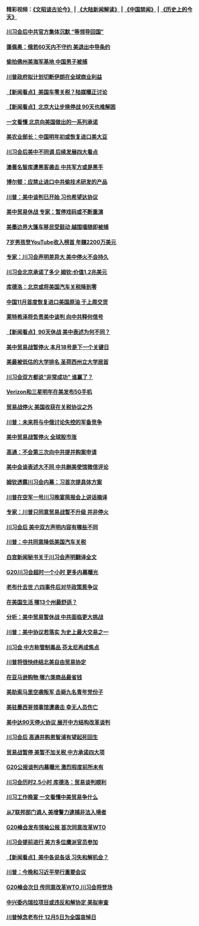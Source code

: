 #### 精彩视频：[《文昭谈古论今》](https://github.com/gfw-breaker/wenzhao/blob/master/README.md?t=12050331) | [《大陆新闻解读》](https://github.com/gfw-breaker/ntdtv-comedy/blob/master/README.md?t=12050331) | [《中国禁闻》](https://github.com/gfw-breaker/ntdtv-news/blob/master/README.md?t=12050331) | [《历史上的今天》](https://github.com/gfw-breaker/today-in-history/blob/master/README.md?t=12050331) 

#### [川习会后中共官方集体沉默 “等领导回国”](../pages/nsc412/n10891144.md?t=12050331) 

#### [蓬佩奥：俄若60天内不守约 美退出中导条约](../pages/nsc412/n10891258.md?t=12050331) 

#### [偷拍佛州美海军基地 中国男子被捕](../pages/nsc412/n10891201.md?t=12050331) 

#### [川普政府拟计划切断伊朗在全球商业利益](../pages/nsc412/n10891131.md?t=12050331) 

#### [【新闻看点】美国车零关税？陆媒曝正讨论](../pages/nsc412/n10891056.md?t=12050331) 

#### [【新闻看点】北京大让步换停战 90天也难解困](../pages/nsc412/n10890889.md?t=12050331) 

#### [一文看懂 北京向美国做出的一系列承诺](../pages/nsc412/n10890887.md?t=12050331) 

#### [美农业部长：中国明年初或恢复进口美大豆](../pages/nsc412/n10891124.md?t=12050331) 

#### [川习会后美中不同调 后续发展四大看点](../pages/nsc412/n10891067.md?t=12050331) 

#### [澳著名智库遭黑客袭击 中共军方或是黑手](../pages/nsc412/n10891020.md?t=12050331) 

#### [博尔顿：应禁止进口中共偷技术研发的产品](../pages/nsc412/n10891001.md?t=12050331) 

#### [川普：美中谈判已开始 习也希望达协议](../pages/nsc412/n10890945.md?t=12050331) 

#### [美中贸易休战 专家：暂停戏码或不断重演](../pages/nsc412/n10890923.md?t=12050331) 

#### [美墨边界大篷车移民受鼓动 越围墙随即被捕](../pages/nsc412/n10890272.md?t=12050331) 

#### [7岁男孩登YouTube收入榜首 年赚2200万美元](../pages/nsc412/n10889845.md?t=12050331) 

#### [专家：川习会声明差异大 美中停火不会持久](../pages/nsc412/n10889866.md?t=12050331) 

#### [川习会北京承诺了多少 姆钦:价值1.2兆美元](../pages/nsc412/n10889205.md?t=12050331) 

#### [库德洛：北京或将美国汽车关税降到零](../pages/nsc412/n10889133.md?t=12050331) 

#### [中国11月首度恢复进口美国原油 于上周交货](../pages/nsc412/n10889210.md?t=12050331) 

#### [莱特希泽将负责美中谈判 向中共释何信号](../pages/nsc412/n10889034.md?t=12050331) 

#### [【新闻看点】90天休战 美中表述为何不同？](../pages/nsc412/n10888838.md?t=12050331) 

#### [美中贸易战暂停火 本月18号是下一个关键日](../pages/nsc412/n10888998.md?t=12050331) 

#### [美最被低估的大学排名 圣荷西州立大学居首](../pages/nsc412/n10889088.md?t=12050331) 

#### [川习会双方都说“非常成功” 谁赢了？](../pages/nsc412/n10888626.md?t=12050331) 

#### [Verizon和三星明年在美发布5G手机](../pages/nsc412/n10888961.md?t=12050331) 

#### [贸易战停火 美国收获在关税协议之外](../pages/nsc412/n10888833.md?t=12050331) 

#### [川普：未来将与中俄讨论失控的军备竞争](../pages/nsc412/n10888856.md?t=12050331) 

#### [美中贸易战暂停火 全球股市涨](../pages/nsc412/n10888900.md?t=12050331) 

#### [高通：不会第三次向中共提并购案申请](../pages/nsc412/n10888751.md?t=12050331) 

#### [美中会谈表述大不同 中共删美使馆微信评论](../pages/nsc412/n10888630.md?t=12050331) 

#### [姆钦透露川习会内幕：习首次提具体方案](../pages/nsc412/n10888705.md?t=12050331) 

#### [川普在空军一号川习晚宴简报会上讲话摘译](../pages/nsc412/n10888383.md?t=12050331) 

#### [专家：川普只同意贸易战暂不升级 并非停火](../pages/nsc412/n10888167.md?t=12050331) 

#### [川习会后 美中双方声明内容有哪些不同](../pages/nsc412/n10887865.md?t=12050331) 

#### [川普：中共同意降低美国汽车关税](../pages/nsc412/n10887941.md?t=12050331) 

#### [白宫新闻秘书关于川习会声明翻译全文](../pages/nsc412/n10887606.md?t=12050331) 

#### [G20川习会超时一个小时 更多内幕曝光](../pages/nsc412/n10887352.md?t=12050331) 

#### [老布什去世 六四事件后对华政策惹争议](../pages/nsc412/n10887293.md?t=12050331) 

#### [在美国生活 哪13个州最舒适？](../pages/nsc412/n10885846.md?t=12050331) 

#### [分析：美中贸易暂休战 中共面临更大挑战](../pages/nsc412/n10887001.md?t=12050331) 

#### [川普：美中协议若落实 为史上最大交易之一](../pages/nsc412/n10886854.md?t=12050331) 

#### [川习会 中方称管制毒品 芬太尼再成焦点](../pages/nsc412/n10886698.md?t=12050331) 

#### [川普将很快终结北美自由贸易协定](../pages/nsc412/n10886773.md?t=12050331) 

#### [在亚马逊购物 哪六类商品最省钱](../pages/nsc412/n10885744.md?t=12050331) 

#### [美助索马里空袭叛军 击毙九名青年党份子](../pages/nsc412/n10886553.md?t=12050331) 

#### [美驻墨西哥领事馆遭袭击 幸无人员伤亡](../pages/nsc412/n10886435.md?t=12050331) 

#### [美中达90天停火协议 展开中方结构改革谈判](../pages/nsc412/n10886295.md?t=12050331) 

#### [川习会后 高通并购恩智浦有望起死回生](../pages/nsc412/n10886262.md?t=12050331) 

#### [贸易战暂停 美暂不加关税 中方承诺四大项](../pages/nsc412/n10885998.md?t=12050331) 

#### [G20公报谈判内幕曝光 激烈程度前所未有](../pages/nsc412/n10886135.md?t=12050331) 

#### [川习会历时2.5小时 库德洛：贸易谈判顺利](../pages/nsc412/n10886126.md?t=12050331) 

#### [川习工作晚宴 一文看懂中美贸易争什么](../pages/nsc412/n10885926.md?t=12050331) 

#### [从7联邦部门调人 美增警力逮捕非法入境者](../pages/nsc412/n10885908.md?t=12050331) 

#### [G20峰会发布领袖公报 首次同意改革WTO](../pages/nsc412/n10885805.md?t=12050331) 

#### [川习会提前进行 美方多位鹰派官员参加](../pages/nsc412/n10885934.md?t=12050331) 

#### [【新闻看点】美中各说各话 习失和解机会？](../pages/nsc412/n10885600.md?t=12050331) 

#### [川普：今晚和习近平举行重要会议](../pages/nsc412/n10885728.md?t=12050331) 

#### [G20峰会次日 传同意改革WTO 川习会将登场](../pages/nsc412/n10885625.md?t=12050331) 

#### [中兴委内瑞拉项目或违反和解协定 美拟审查](../pages/nsc412/n10885649.md?t=12050331) 

#### [川普悼念老布什 12月5日为全国哀悼日](../pages/nsc412/n10885598.md?t=12050331) 

